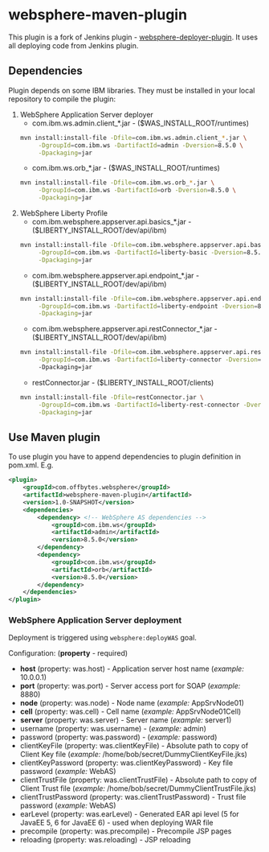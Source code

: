 # websphere-maven-plugin

This plugin is a fork of Jenkins plugin - [websphere-deployer-plugin](https://github.com/jenkinsci/websphere-deployer-plugin).
It uses all deploying code from Jenkins plugin.

## Dependencies

Plugin depends on some IBM libraries. They must be installed in your local repository to compile the plugin:

1. WebSphere Application Server deployer
    * com.ibm.ws.admin.client\_\*.jar - ($WAS\_INSTALL\_ROOT/runtimes)
    ```bash 
    mvn install:install-file -Dfile=com.ibm.ws.admin.client_*.jar \
         -DgroupId=com.ibm.ws -DartifactId=admin -Dversion=8.5.0 \
         -Dpackaging=jar
    ```
    * com.ibm.ws.orb\_\*.jar - ($WAS\_INSTALL\_ROOT/runtimes)
    ```bash 
    mvn install:install-file -Dfile=com.ibm.ws.orb_*.jar \
         -DgroupId=com.ibm.ws -DartifactId=orb -Dversion=8.5.0 \
         -Dpackaging=jar
    ```
1. WebSphere Liberty Profile
    * com.ibm.websphere.appserver.api.basics\_\*.jar - ($LIBERTY\_INSTALL\_ROOT/dev/api/ibm)
    ```bash 
    mvn install:install-file -Dfile=com.ibm.websphere.appserver.api.basics_*.jar \
         -DgroupId=com.ibm.ws -DartifactId=liberty-basic -Dversion=8.5.5 \
         -Dpackaging=jar
    ```
    * com.ibm.websphere.appserver.api.endpoint\_\*.jar - ($LIBERTY\_INSTALL\_ROOT/dev/api/ibm)
    ```bash 
    mvn install:install-file -Dfile=com.ibm.websphere.appserver.api.endpoint_*.jar \
         -DgroupId=com.ibm.ws -DartifactId=liberty-endpoint -Dversion=8.5.5 \
         -Dpackaging=jar
    ```
    * com.ibm.websphere.appserver.api.restConnector\_\*.jar - ($LIBERTY\_INSTALL\_ROOT/dev/api/ibm)
    ```bash 
    mvn install:install-file -Dfile=com.ibm.websphere.appserver.api.restConnector_*.jar \
         -DgroupId=com.ibm.ws -DartifactId=liberty-connector -Dversion=8.5.5 \ 
         -Dpackaging=jar
    ```
    * restConnector.jar - ($LIBERTY\_INSTALL\_ROOT/clients)
    ```bash 
    mvn install:install-file -Dfile=restConnector.jar \
         -DgroupId=com.ibm.ws -DartifactId=liberty-rest-connector -Dversion=8.5.5 \
         -Dpackaging=jar
    ```

## Use Maven plugin

To use plugin you have to append dependencies to plugin definition in pom.xml. E.g.

```XML
<plugin>
    <groupId>com.offbytes.websphere</groupId>
    <artifactId>websphere-maven-plugin</artifactId>
    <version>1.0-SNAPSHOT</version>
    <dependencies>
        <dependency> <!-- WebSphere AS dependencies -->
            <groupId>com.ibm.ws</groupId>
            <artifactId>admin</artifactId>
            <version>8.5.0</version>
        </dependency>
        <dependency>
            <groupId>com.ibm.ws</groupId>
            <artifactId>orb</artifactId>
            <version>8.5.0</version>
        </dependency>
    </dependencies>
</plugin>
```

### WebSphere Application Server deployment

Deployment is triggered using `websphere:deployWAS` goal.

Configuration: (__property__ - required)

* __host__ (property: was.host) - Application server host name (_example:_ 10.0.0.1)
* __port__ (property: was.port) - Server access port for SOAP (_example:_ 8880)
* __node__ (property: was.node) - Node name (_example:_ AppSrvNode01)
* __cell__ (property: was.cell) - Cell name (_example:_ AppSrvNode01Cell)
* __server__ (property: was.server) - Server name (_example:_ server1)
* username (property: was.username) - (_example:_ admin)
* password (property: was.password) - (_example:_ password)
* clientKeyFile (property: was.clientKeyFile) - Absolute path to copy of Client Key file (_example:_ /home/bob/secret/DummyClientKeyFile.jks)
* clientKeyPassword (property: was.clientKeyPassword) - Key file password (_example:_ WebAS)
* clientTrustFile (property: was.clientTrustFile) - Absolute path to copy of Client Trust file (_example:_ /home/bob/secret/DummyClientTrustFile.jks)
* clientTrustPassword (property: was.clientTrustPassword) - Trust file password (_example:_ WebAS)
* earLevel (property: was.earLevel) - Generated EAR api level (5 for JavaEE 5, 6 for JavaEE 6) - used when deploying WAR file
* precompile (property: was.precompile) - Precompile JSP pages
* reloading (property: was.reloading) - JSP reloading

